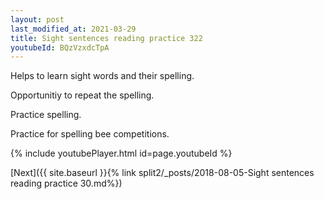 ```yaml
---
layout: post
last_modified_at: 2021-03-29
title: Sight sentences reading practice 322
youtubeId: BQzVzxdcTpA
---
```

 
 
Helps to learn sight words and their spelling.

Opportunitiy to repeat the spelling. 

Practice spelling. 
 
Practice for spelling bee competitions. 
 
{% include youtubePlayer.html id=page.youtubeId %}
 
 

[Next]({{ site.baseurl }}{% link  split2/_posts/2018-08-05-Sight sentences reading practice 30.md%})
 
